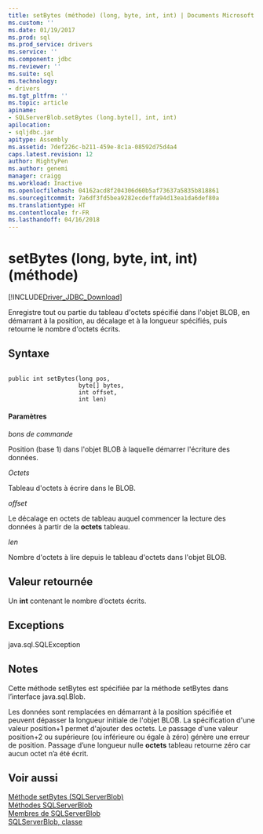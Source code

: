 ```yaml
---
title: setBytes (méthode) (long, byte, int, int) | Documents Microsoft
ms.custom: ''
ms.date: 01/19/2017
ms.prod: sql
ms.prod_service: drivers
ms.service: ''
ms.component: jdbc
ms.reviewer: ''
ms.suite: sql
ms.technology:
- drivers
ms.tgt_pltfrm: ''
ms.topic: article
apiname:
- SQLServerBlob.setBytes (long.byte[], int, int)
apilocation:
- sqljdbc.jar
apitype: Assembly
ms.assetid: 7def226c-b211-459e-8c1a-08592d75d4a4
caps.latest.revision: 12
author: MightyPen
ms.author: genemi
manager: craigg
ms.workload: Inactive
ms.openlocfilehash: 04162acd8f204306d60b5af73637a5835b818861
ms.sourcegitcommit: 7a6df3fd5bea9282ecdeffa94d13ea1da6def80a
ms.translationtype: HT
ms.contentlocale: fr-FR
ms.lasthandoff: 04/16/2018
---
```

# <a name="setbytes-method-long-byte-int-int"></a>setBytes (long, byte, int, int) (méthode)
[!INCLUDE[Driver_JDBC_Download](../../../includes/driver_jdbc_download.md)]

  Enregistre tout ou partie du tableau d'octets spécifié dans l'objet BLOB, en démarrant à la position, au décalage et à la longueur spécifiés, puis retourne le nombre d'octets écrits.  
  
## <a name="syntax"></a>Syntaxe  
  
```  
  
public int setBytes(long pos,  
                    byte[] bytes,  
                    int offset,  
                    int len)  
```  
  
#### <a name="parameters"></a>Paramètres  
 *bons de commande*  
  
 Position (base 1) dans l'objet BLOB à laquelle démarrer l'écriture des données.  
  
 *Octets*  
  
 Tableau d'octets à écrire dans le BLOB.  
  
 *offset*  
  
 Le décalage en octets de tableau auquel commencer la lecture des données à partir de la **octets** tableau.  
  
 *len*  
  
 Nombre d'octets à lire depuis le tableau d'octets dans l'objet BLOB.  
  
## <a name="return-value"></a>Valeur retournée  
 Un **int** contenant le nombre d’octets écrits.  
  
## <a name="exceptions"></a>Exceptions  
 java.sql.SQLException  
  
## <a name="remarks"></a>Notes  
 Cette méthode setBytes est spécifiée par la méthode setBytes dans l’interface java.sql.Blob.  
  
 Les données sont remplacées en démarrant à la position spécifiée et peuvent dépasser la longueur initiale de l'objet BLOB. La spécification d'une valeur position+1 permet d'ajouter des octets. Le passage d'une valeur position+2 ou supérieure (ou inférieure ou égale à zéro) génère une erreur de position. Passage d’une longueur nulle **octets** tableau retourne zéro car aucun octet n’a été écrit.  
  
## <a name="see-also"></a>Voir aussi  
 [Méthode setBytes &#40;SQLServerBlob&#41;](../../../connect/jdbc/reference/setbytes-method-sqlserverblob.md)   
 [Méthodes SQLServerBlob](../../../connect/jdbc/reference/sqlserverblob-methods.md)   
 [Membres de SQLServerBlob](../../../connect/jdbc/reference/sqlserverblob-members.md)   
 [SQLServerBlob, classe](../../../connect/jdbc/reference/sqlserverblob-class.md)  
  
  
